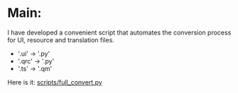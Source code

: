 # Main:
I have developed a convenient script that automates the conversion process for UI, resource and translation files.  
- '.ui' -> '.py'
- '.qrc' -> '.py'
- '.ts' -> '.qm'

Here is it: [scripts/full_convert.py](../scripts/full_convert.py)